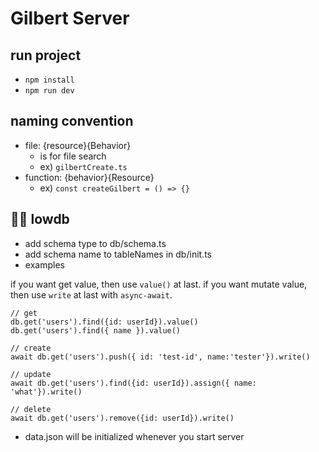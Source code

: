 # Gilbert Server

## run project

- `npm install`
- `npm run dev`

## naming convention

- file: {resource}{Behavior}
  - is for file search
  - ex) `gilbertCreate.ts`
- function: {behavior}{Resource}
  - ex) `const createGilbert = () => {}`

## 🧚‍♀️ lowdb

- add schema type to db/schema.ts
- add schema name to tableNames in db/init.ts
- examples

if you want get value, then use `value()` at last.
if you want mutate value, then use `write` at last with `async-await`.

```
// get
db.get('users').find({id: userId}).value()
db.get('users').find({ name }).value()

// create
await db.get('users').push({ id: 'test-id', name:'tester'}).write()

// update
await db.get('users').find({id: userId}).assign({ name: 'what'}).write()

// delete
await db.get('users').remove({id: userId}).write()
```

- data.json will be initialized whenever you start server

